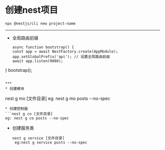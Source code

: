 # 创建nest项目

```
npx @nestjs/cli new project-name

```

***
* 全局路由前缀
  ```
  async function bootstrap() {
  const app = await NestFactory.create(AppModule);
  app.setGlobalPrefix('api'); // 设置全局路由前缀
  await app.listen(9080);
}
bootstrap();
  ```

***
* 创建模块
  ```
  nest g mo [文件目录]
  eg: nest g mo posts --no-spec
  ```
* 创建控制器
  ```nest g co [文件目录]
  eg: nest g co posts --no-spec
  ```
* 创建服务类
  ```
  nest g service [文件目录]
   eg:nest g service posts --no-spec
  ```

